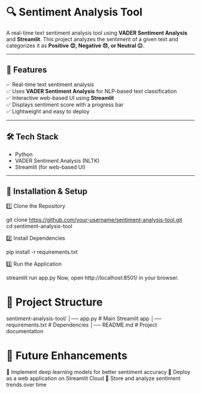 # 🔍 Sentiment Analysis Tool  
A real-time text sentiment analysis tool using **VADER Sentiment Analysis** and **Streamlit**. This project analyzes the sentiment of a given text and categorizes it as **Positive 😊, Negative 😞, or Neutral 😐**.

---

## 📌 Features  
✅ Real-time text sentiment analysis  
✅ Uses **VADER Sentiment Analysis** for NLP-based text classification  
✅ Interactive web-based UI using **Streamlit**  
✅ Displays sentiment score with a progress bar  
✅ Lightweight and easy to deploy  

---

## 🛠 Tech Stack  
- Python  
- VADER Sentiment Analysis (NLTK)
- Streamlit (for web-based UI)  

---

## 🚀 Installation & Setup  

1️⃣ Clone the Repository  

git clone https://github.com/your-username/sentiment-analysis-tool.git  
cd sentiment-analysis-tool

2️⃣ Install Dependencies

pip install -r requirements.txt

3️⃣ Run the Application

streamlit run app.py
Now, open http://localhost:8501/ in your browser.

# 📁 Project Structure

sentiment-analysis-tool/
│── app.py                  # Main Streamlit app
│── requirements.txt        # Dependencies
│── README.md               # Project documentation

# 🔮 Future Enhancements
🔹 Implement deep learning models for better sentiment accuracy
🔹 Deploy as a web application on Streamlit Cloud
🔹 Store and analyze sentiment trends over time
